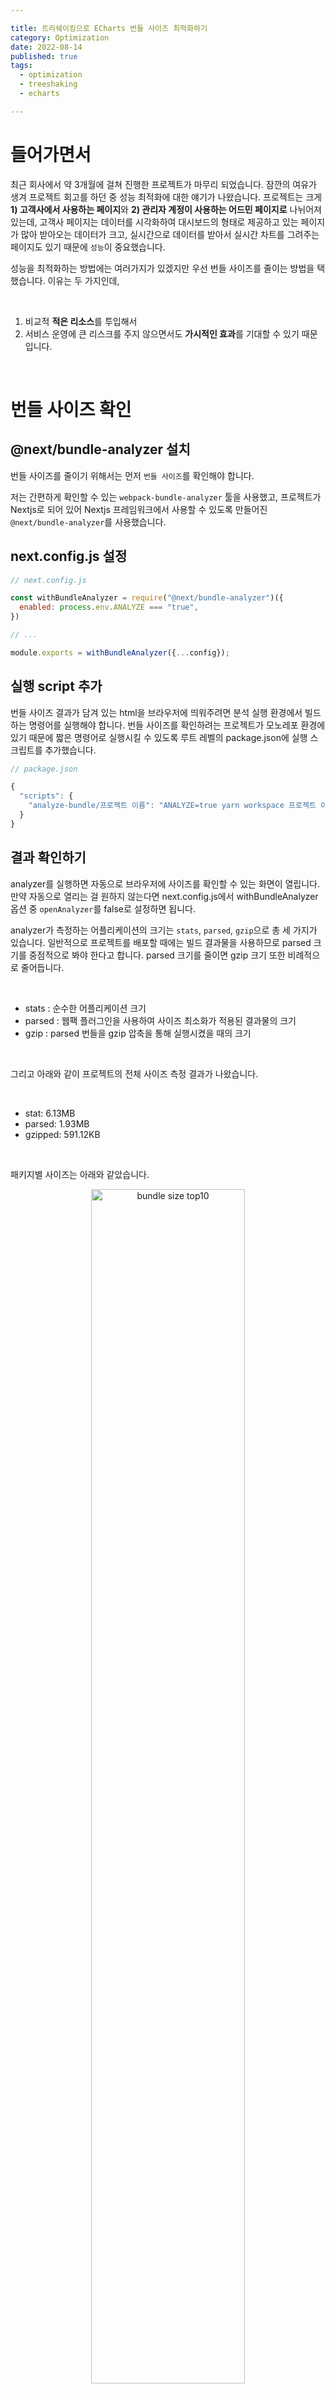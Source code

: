 ```yaml
---

title: 트리쉐이킹으로 ECharts 번들 사이즈 최적화하기
category: Optimization
date: 2022-08-14
published: true
tags:
  - optimization
  - treeshaking
  - echarts

---
```


# 들어가면서

최근 회사에서 약 3개월에 걸쳐 진행한 프로젝트가 마무리 되었습니다. 잠깐의 여유가 생겨 프로젝트 회고를 하던 중 성능 최적화에 대한 얘기가 나왔습니다. 프로젝트는 크게 **1) 고객사에서 사용하는 페이지**와 **2) 관리자 계정이 사용하는 어드민 페이지로** 나뉘어져 있는데, 고객사 페이지는 데이터를 시각화하여 대시보드의 형태로 제공하고 있는 페이지가 많아 받아오는 데이터가 크고, 실시간으로 데이터를 받아서 실시간 차트를 그려주는 페이지도 있기 때문에 `성능`이 중요했습니다.

성능을 최적화하는 방법에는 여러가지가 있겠지만 우선 번들 사이즈를 줄이는 방법을 택했습니다. 이유는 두 가지인데,

<br/>

1.  비교적 **적은 리소스**를 투입해서
2.  서비스 운영에 큰 리스크를 주지 않으면서도 **가시적인 효과**를 기대할 수 있기 때문입니다.

<br/>

# 번들 사이즈 확인

## @next/bundle-analyzer 설치

번들 사이즈를 줄이기 위해서는 먼저 `번들 사이즈`를 확인해야 합니다.

저는 간편하게 확인할 수 있는 `webpack-bundle-analyzer` 툴을 사용했고, 프로젝트가 Nextjs로 되어 있어 Nextjs 프레임워크에서 사용할 수 있도록 만들어진 `@next/bundle-analyzer`를 사용했습니다.

## next.config.js 설정

```jsx
// next.config.js

const withBundleAnalyzer = require("@next/bundle-analyzer")({
  enabled: process.env.ANALYZE === "true",
})

// ...

module.exports = withBundleAnalyzer({...config});
```

## 실행 script 추가

번들 사이즈 결과가 담겨 있는 html을 브라우저에 띄워주려면 분석 실행 환경에서 빌드하는 명령어를 실행해야 합니다. 번들 사이즈를 확인하려는 프로젝트가 모노레포 환경에 있기 때문에 짧은 명령어로 실행시킬 수 있도록 루트 레벨의 package.json에 실행 스크립트를 추가했습니다.

```jsx
// package.json

{
  "scripts": {
    "analyze-bundle/프로젝트 이름": "ANALYZE=true yarn workspace 프로젝트 이름 build",
  }
}
```

## 결과 확인하기

analyzer를 실행하면 자동으로 브라우저에 사이즈를 확인할 수 있는 화면이 열립니다. 만약 자동으로 열리는 걸 원하지 않는다면 next.config.js에서 withBundleAnalyzer 옵션 중 `openAnalyzer`를 false로 설정하면 됩니다.

analyzer가 측정하는 어플리케이션의 크기는 `stats`, `parsed`, `gzip`으로 총 세 가지가 있습니다. 일반적으로 프로젝트를 배포할 때에는 빌드 결과물을 사용하므로 parsed 크기를 중점적으로 봐야 한다고 합니다. parsed 크기를 줄이면 gzip 크기 또한 비례적으로 줄어듭니다.

<br/>

- stats : 순수한 어플리케이션 크기
- parsed : 웹팩 플러그인을 사용하여 사이즈 최소화가 적용된 결과물의 크기
- gzip : parsed 번들을 gzip 압축을 통해 실행시켰을 때의 크기

<br/>

그리고 아래와 같이 프로젝트의 전체 사이즈 측정 결과가 나왔습니다.

<br/>

- stat: 6.13MB
- parsed: 1.93MB
- gzipped: 591.12KB

<br/>

패키지별 사이즈는 아래와 같았습니다.

<p align="center">
  <img src="https://zubetcha-blog.s3.ap-northeast-2.amazonaws.com/2022/08/2022-08-bundle-optimization-top10.png" alt="bundle size top10" width="70%" />
</p>

<img src="https://zubetcha-blog.s3.ap-northeast-2.amazonaws.com/2022/08/2022-08-bundle-optimization-before.png" alt="echarts size before" width="100%" />

<br/>

결과는 무척이나 놀라웠읍니다....

`parsed` 기준으로 전체 사이즈가 1.93MB인데 그 중 절반 이상을 `echarts`가 차지하고 있었습니다. 렌더링하는 차트의 종류 및 개수가 많기는 했지만 그래도 절반 이상을 차지하는 결과는 예상 밖이었습니다.. 페이지 수로 보면 오히려 차트를 사용하는 페이지보다 차트를 사용하지 않는 페이지가 더 많았습니다.

하지만 데이터 시각화는 핵심 서비스이고, echarts를 사용하지 않을 수는 없었기에 사이즈를 줄일 수 있는 방법이 있는지 찾아보았고 echarts의 공식문서에서 `트리쉐이킹`을 적용하는 방법을 찾았습니다.

# Echarts 트리쉐이킹

## 트리쉐이킹이란?

트리쉐이킹이란 간단히 말해서 사용하지 않는 코드를 제거하는 것을 의미합니다.

기존에 echarts를 사용하던 방식은 아래의 코드와 같습니다.

```jsx
import ReactECharts from 'echarts-for-react';
import * as echarts from 'echarts';

// ...

<ReactECharts option={option} style={{ height: "100%", width: "100%" }} />
```

echarts-for-react가 react에서 echarts를 컴포넌트의 형태로 렌더링하기 위해 제공하는 ReactEcharts와 차트의 옵션을 설정하거나 메서드를 사용하기 위해서 **echarts의 모든 모듈을 import**한 코드입니다.

echarts는 다양한 차트 타입과 그 외에도 선택적으로 사용할 수 있는 스크롤, 툴팁 등의 다양한 컴포넌트들을 제공하고 있습니다. ReactEcharts 컴포넌트의 option 프로퍼티로 전달하는 객체에서 차트에 사용할 컴포넌트와 차트 타입 등을 설정하지만, 위와 같은 방식은 **컴포넌트에서 사용하지 않는** 차트 인스턴스나 모듈들도 import합니다.

## 트리쉐이킹 적용하기

echarts에 트리쉐이킹을 적용하는 방법은 의외로 굉장히 간단했습니다. 트리쉐이킹의 의미처럼 **컴포넌트에 필요한** 차트 인스턴스와 모듈만 import하면 됩니다.

위에 있던 기존의 코드에 `트리쉐이킹`을 적용한 모습입니다.

```jsx
import ReactEChartsCore from 'echarts-for-react/lib/core';
import * as echarts from 'echarts/core';
import { LineChart } from "echarts/charts";
import { GridComponent, TooltipComponent, DataZoomInsideComponent, DataZoomSliderComponent } from "echarts/components";
import { CanvasRenderer } from "echarts/renderers";

// ...
echarts.use([LineChart, CanvasRenderer, GridComponent, TooltipComponent, DataZoomInsideComponent, DataZoomSliderComponent]);

// ...

<ReactEChartsCore
	echarts={echarts}
	option={option}
	style={{ height: "100%", width: "100%" }}
	ref={eChartRef}
></ReactEChartsCore>
```

<br/>

1. echarts-for-react/lib/core 에서 `차트 컴포넌트`를,
2. echarts/charts 에서 `사용할 차트 타입`을,
3. echarts/components 에서 차트에 `사용할 컴포넌트`를,
4. echarts/renderers 에서 차트를 `렌더링할 방식`을 import합니다.
5. 그리고 import한 모듈들만 사용하기 위해서 echarts의 `use` 메서드를 실행합니다.

<br/>

## 트리쉐이킹 적용 결과

결과적으로는 echarts 번들 사이즈를 약 `46%`를 줄일 수 있었습니다.

<img src="https://zubetcha-blog.s3.ap-northeast-2.amazonaws.com/2022/08/2022-08-bundle-optimization-after.png" alt="echarts size after" width="100%" />

## 트리쉐이킹 할 때 참고하면 좋을 것들

<br/>

- 사용하고 있는 차트 컴포넌트 중 한 개라도 트리쉐이킹을 적용하지 않으면 번들 사이즈는 줄어들지 않습니다! 차트를 사용하는 컴포넌트가 100개가 있고 99개의 컴포넌트에 트리쉐이킹을 적용했다 하더라도 나머지 적용하지 않은 1개 때문에 원하는 결과를 얻을 수 없습니다.
- 사실상 echarts에서는 사용하고자 하는 차트 타입과 컴포넌트들의 세부 설정을 option에서 관리합니다. 그래서 가장 좋은 방법은 차트 타입별 option을 생성해주는 함수를 만들고, 차트 컴포넌트는 1개만 사용하는 게 좋지 않을까..? 라는 생각을 요즘 하고 있습니다. 🥲

<br/>

---

읽어주셔서 감사합니다. 혹시 잘못된 정보가 있다면 메일로 신고 부탁드립니다. 🙇🏻‍♀️
